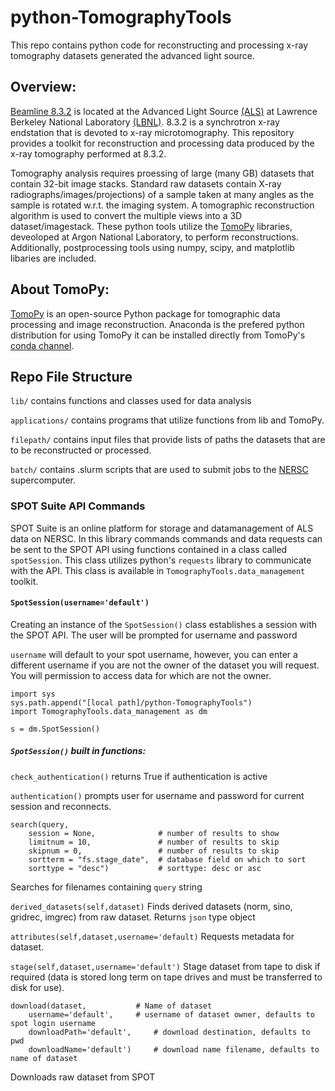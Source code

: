 # python-TomographyTools

This repo contains python code for reconstructing and processing x-ray tomography datasets generated the advanced light source.

## Overview:
[Beamline 8.3.2][BL832] is located at the Advanced Light Source [(ALS)][ALS] at Lawrence Berkeley National Laboratory [(LBNL)][LBNL]. 8.3.2 is a synchrotron x-ray endstation that is devoted to x-ray microtomography. This repository provides a toolkit for reconstruction and processing data produced by the x-ray tomography performed at 8.3.2.

Tomography analysis requires proessing of large (many GB) datasets that contain 32-bit image stacks. Standard raw datasets contain X-ray radiographs/images/projections) of a sample taken at many angles as the sample is rotated w.r.t. the imaging system. A tomographic reconstruction algorithm is used to convert the multiple views into a 3D dataset/imagestack. These python tools utilize the [TomoPy][TomoPy] libraries, deveoloped at Argon National Laboratory, to perform reconstructions. Additionally, postprocessing tools using numpy, scipy, and matplotlib libaries are included.

[LBNL]:http://www.lbl.gov/
[ALS]:https://www-als.lbl.gov/
[BL832]:http://microct.lbl.gov/
[TomoPy]:https://tomopy.readthedocs.io/en/latest/index.html

## About TomoPy:
[TomoPy][TomoPy] is an open-source Python package for tomographic data processing and image reconstruction. Anaconda is the prefered python distribution for using TomoPy it can be installed directly from TomoPy's [conda channel][TomoPyConda].

[TomoPyConda]:https://anaconda.org/dgursoy/tomopy

## Repo File Structure

`lib/` contains functions and classes used for data analysis


`applications/` contains programs that utilize functions from lib and TomoPy.

`filepath/` contains input files that provide lists of paths the datasets that are to be reconstructed or processed.

`batch/` contains .slurm scripts that are used to submit jobs to the [NERSC] supercomputer.

[NERSC]: http://www.nersc.gov/



### SPOT Suite API Commands

SPOT Suite is an online platform for storage and datamanagement of ALS data on NERSC. In this library commands commands and data requests can be sent to the SPOT API using functions contained in a class called `spotSession`. This class utilizes python's `requests` library to communicate with the API. This class is available in `TomographyTools.data_management` toolkit.

#### `SpotSession(username='default')`

Creating an instance of the `SpotSession()` class establishes a session with the SPOT API. The user will be prompted for username and password

`username` will default to your spot username, however, you can enter a different username if you are not the owner of the dataset you will request. You will permission to access data for which are not the owner.

```
import sys
sys.path.append("[local path]/python-TomographyTools")
import TomographyTools.data_management as dm

s = dm.SpotSession()
```

##### `SpotSession()` built in functions:


`check_authentication()` returns True if authentication is active

`authentication()` prompts user for username and password for current session and reconnects.

```
search(query, 
	session = None,              # number of results to show
	limitnum = 10,               # number of results to skip
	skipnum = 0,                 # number of results to skip
	sortterm = "fs.stage_date",  # database field on which to sort
	sorttype = "desc")           # sorttype: desc or asc
```
Searches for filenames containing `query` string


`derived_datasets(self,dataset)` Finds derived datasets (norm, sino, gridrec, imgrec) from raw dataset. Returns `json` type object



`attributes(self,dataset,username='default)` Requests metadata for dataset.

`stage(self,dataset,username='default')` Stage dataset from tape to disk if required (data is stored long term on tape drives and must be transferred to disk for use). 

```
download(dataset,			# Name of dataset
	username='default',		# username of dataset owner, defaults to spot login username
	downloadPath='default',		# download destination, defaults to pwd
	downloadName='default')		# download name filename, defaults to name of dataset
```
Downloads raw dataset from SPOT
